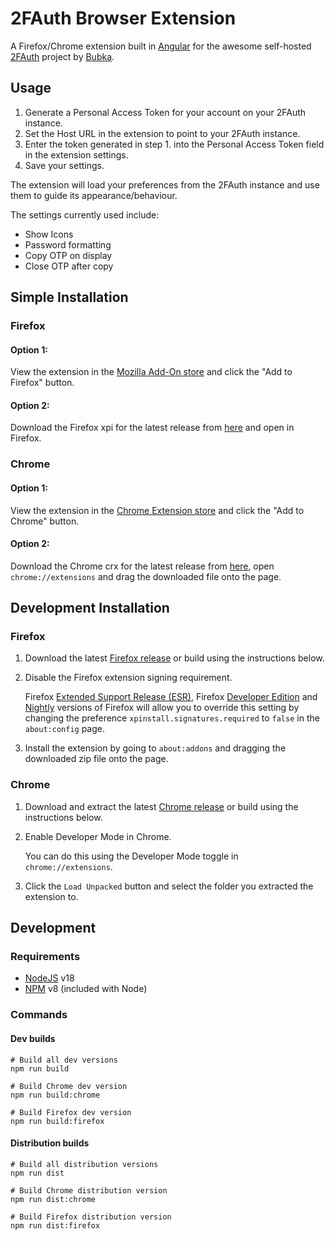 # 2FAuth Browser Extension

A Firefox/Chrome extension built in [Angular](https://angular.io/) for the awesome self-hosted [2FAuth](https://github.com/Bubka/2FAuth) project by [Bubka](https://github.com/Bubka).

## Usage

1. Generate a Personal Access Token for your account on your 2FAuth instance.
2. Set the Host URL in the extension to point to your 2FAuth instance.
3. Enter the token generated in step 1. into the Personal Access Token field in the extension settings.
4. Save your settings.

The extension will load your preferences from the 2FAuth instance and use them to guide its appearance/behaviour.

The settings currently used include:
- Show Icons
- Password formatting
- Copy OTP on display
- Close OTP after copy

## Simple Installation

### Firefox
#### Option 1:
View the extension in the [Mozilla Add-On store](https://addons.mozilla.org/en-US/firefox/addon/2fauth/) and click the "Add to Firefox" button.
#### Option 2:
Download the Firefox xpi for the latest release from [here](https://github.com/josh-gaby/2fauth-browser-extension/releases) and open in Firefox.

### Chrome
#### Option 1:
View the extension in the [Chrome Extension store](https://chromewebstore.google.com/detail/2fauth/oplibojgambbikkdocijojhbdgdgealg) and click the "Add to Chrome" button.
#### Option 2:
Download the Chrome crx for the latest release from [here](https://github.com/josh-gaby/2fauth-browser-extension/releases), open `chrome://extensions` and drag the downloaded file onto the page.

## Development Installation

### Firefox
1. Download the latest [Firefox release](https://github.com/josh-gaby/2fauth-browser-extension/releases) or build using the instructions below.
2. Disable the Firefox extension signing requirement.

   Firefox [Extended Support Release (ESR)](https://www.mozilla.org/firefox/organizations/), Firefox [Developer Edition](https://www.mozilla.org/firefox/developer/) and [Nightly](https://nightly.mozilla.org/) versions of Firefox will allow you to override this setting by changing the preference `xpinstall.signatures.required` to `false` in the `about:config` page.
3. Install the extension by going to `about:addons` and dragging the downloaded zip file onto the page.


### Chrome
1. Download and extract the latest [Chrome release](https://github.com/josh-gaby/2fauth-browser-extension/releases) or build using the instructions below.
2. Enable Developer Mode in Chrome.

   You can do this using the Developer Mode toggle in `chrome://extensions`.
3. Click the `Load Unpacked` button and select the folder you extracted the extension to.


## Development

### Requirements

- [NodeJS](https://nodejs.com) v18
- [NPM](https://npmjs.com) v8 (included with Node)

### Commands
#### Dev builds
```shell
# Build all dev versions
npm run build

# Build Chrome dev version
npm run build:chrome

# Build Firefox dev version
npm run build:firefox
```

#### Distribution builds
```shell
# Build all distribution versions
npm run dist

# Build Chrome distribution version
npm run dist:chrome

# Build Firefox distribution version
npm run dist:firefox
```
